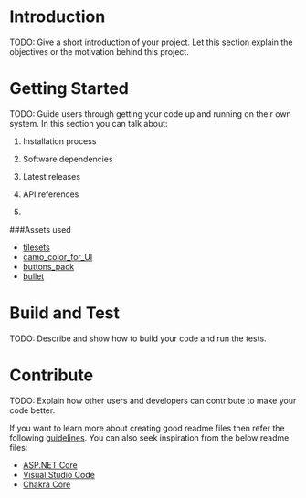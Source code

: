 # Introduction 
TODO: Give a short introduction of your project. Let this section explain the objectives or the motivation behind this project. 

# Getting Started
TODO: Guide users through getting your code up and running on their own system. In this section you can talk about:
1.	Installation process
2.	Software dependencies
3.	Latest releases
4.	API references

4.
###Assets used 

- [tilesets](https://je1ly.itch.io/isometrictilemap)
- [camo_color_for_UI](https://megabyte-games.itch.io/pattern-pack-chromatic-camouflage?download)
- [buttons_pack](https://slyfox-studios.itch.io/buttons-pack)
- [bullet](https://dinopixel.com/bullet-pixel-art-42595)


# Build and Test
TODO: Describe and show how to build your code and run the tests. 


# Contribute
TODO: Explain how other users and developers can contribute to make your code better. 

If you want to learn more about creating good readme files then refer the following [guidelines](https://docs.microsoft.com/en-us/azure/devops/repos/git/create-a-readme?view=azure-devops). You can also seek inspiration from the below readme files:
- [ASP.NET Core](https://github.com/aspnet/Home)
- [Visual Studio Code](https://github.com/Microsoft/vscode)
- [Chakra Core](https://github.com/Microsoft/ChakraCore)

